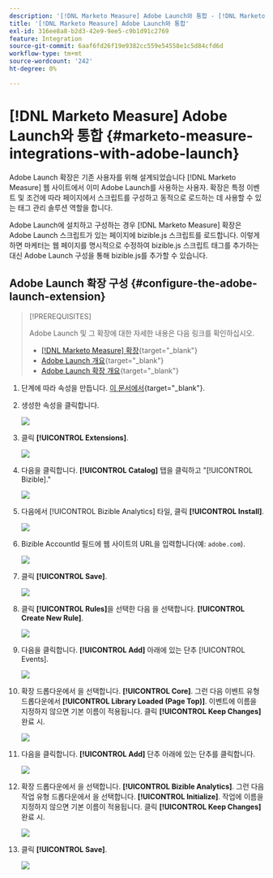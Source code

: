 ```yaml
---
description: '[!DNL Marketo Measure] Adobe Launch와 통합 - [!DNL Marketo Measure]'
title: '[!DNL Marketo Measure] Adobe Launch와 통합'
exl-id: 316ee8a8-b2d3-42e9-9ee5-c9b1d91c2769
feature: Integration
source-git-commit: 6aaf6fd26f19e9382cc559e54558e1c5d84cfd6d
workflow-type: tm+mt
source-wordcount: '242'
ht-degree: 0%

---
```


# [!DNL Marketo Measure] Adobe Launch와 통합 {#marketo-measure-integrations-with-adobe-launch}

Adobe Launch 확장은 기존 사용자를 위해 설계되었습니다 [!DNL Marketo Measure] 웹 사이트에서 이미 Adobe Launch를 사용하는 사용자. 확장은 특정 이벤트 및 조건에 따라 페이지에서 스크립트를 구성하고 동적으로 로드하는 데 사용할 수 있는 태그 관리 솔루션 역할을 합니다.

Adobe Launch에 설치하고 구성하는 경우 [!DNL Marketo Measure] 확장은 Adobe Launch 스크립트가 있는 페이지에 bizible.js 스크립트를 로드합니다. 이렇게 하면 마케터는 웹 페이지를 명시적으로 수정하여 bizible.js 스크립트 태그를 추가하는 대신 Adobe Launch 구성을 통해 bizible.js를 추가할 수 있습니다.

## Adobe Launch 확장 구성 {#configure-the-adobe-launch-extension}

>[!PREREQUISITES]
>
>Adobe Launch 및 그 확장에 대한 자세한 내용은 다음 링크를 확인하십시오.
>
>* [[!DNL Marketo Measure] 확장](https://experienceleague.adobe.com/docs/experience-platform/destinations/catalog/email/bizible.html#catalog){target="_blank"}
>* [Adobe Launch 개요](https://experienceleague.adobe.com/docs/platform-learn/implement-in-websites/overview.html){target="_blank"}
>* [Adobe Launch 확장 개요](https://experienceleague.adobe.com/docs/experience-platform/tags/extension-dev/overview.html){target="_blank"}

1. 단계에 따라 속성을 만듭니다. [이 문서에서](https://experienceleague.adobe.com/docs/platform-learn/implement-in-websites/configure-tags/create-a-property.html#go-to-the-data-collection-interface){target="_blank"}.

1. 생성한 속성을 클릭합니다.

   ![](assets/marketo-measure-integrations-with-adobe-launch-1.png)

1. 클릭 **[!UICONTROL Extensions]**.

   ![](assets/marketo-measure-integrations-with-adobe-launch-2.png)

1. 다음을 클릭합니다. **[!UICONTROL Catalog]** 탭을 클릭하고 &quot;[!UICONTROL Bizible].&quot;

   ![](assets/marketo-measure-integrations-with-adobe-launch-3.png)

1. 다음에서 [!UICONTROL Bizible Analytics] 타일, 클릭 **[!UICONTROL Install]**.

   ![](assets/marketo-measure-integrations-with-adobe-launch-4.png)

1. Bizible AccountId 필드에 웹 사이트의 URL을 입력합니다(예: `adobe.com`).

   ![](assets/marketo-measure-integrations-with-adobe-launch-5.png)

1. 클릭 **[!UICONTROL Save]**.

   ![](assets/marketo-measure-integrations-with-adobe-launch-6.png)

1. 클릭 **[!UICONTROL Rules]**&#x200B;을 선택한 다음 을 선택합니다. **[!UICONTROL Create New Rule]**.

   ![](assets/marketo-measure-integrations-with-adobe-launch-7.png)

1. 다음을 클릭합니다. **[!UICONTROL Add]** 아래에 있는 단추 [!UICONTROL Events].

   ![](assets/marketo-measure-integrations-with-adobe-launch-8.png)

1. 확장 드롭다운에서 을 선택합니다. **[!UICONTROL Core]**. 그런 다음 이벤트 유형 드롭다운에서 **[!UICONTROL Library Loaded (Page Top)]**. 이벤트에 이름을 지정하지 않으면 기본 이름이 적용됩니다. 클릭 **[!UICONTROL Keep Changes]** 완료 시.

   ![](assets/marketo-measure-integrations-with-adobe-launch-9.png)

1. 다음을 클릭합니다. **[!UICONTROL Add]** 단추 아래에 있는 단추를 클릭합니다.

   ![](assets/marketo-measure-integrations-with-adobe-launch-10.png)

1. 확장 드롭다운에서 을 선택합니다. **[!UICONTROL Bizible Analytics]**. 그런 다음 작업 유형 드롭다운에서 을 선택합니다. **[!UICONTROL Initialize]**. 작업에 이름을 지정하지 않으면 기본 이름이 적용됩니다. 클릭 **[!UICONTROL Keep Changes]** 완료 시.

   ![](assets/marketo-measure-integrations-with-adobe-launch-11.png)

1. 클릭 **[!UICONTROL Save]**.

   ![](assets/marketo-measure-integrations-with-adobe-launch-12.png)

